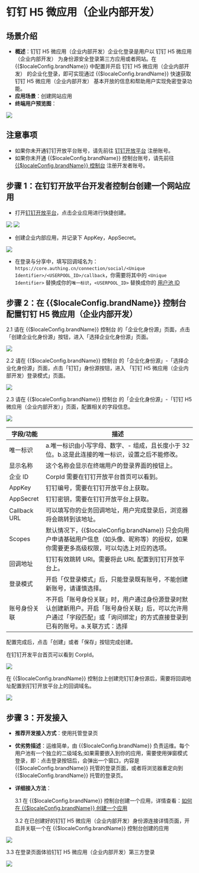 # 钉钉 H5 微应用（企业内部开发）

<LastUpdated/>

## 场景介绍

- **概述**：钉钉 H5 微应用（企业内部开发）企业化登录是用户以 钉钉 H5 微应用（企业内部开发） 为身份源安全登录第三方应用或者网站。在 {{$localeConfig.brandName}} 中配置并开启 钉钉 H5 微应用（企业内部开发） 的企业化登录，即可实现通过 {{$localeConfig.brandName}} 快速获取 钉钉 H5 微应用（企业内部开发） 基本开放的信息和帮助用户实现免密登录功能。
- **应用场景**：创建网站应用
- **终端用户预览图**：

<img src="./images/dingtalk_1.png" >

## 注意事项

- 如果你未开通钉钉开放平台账号，请先前往 [钉钉开放平台](https://open-dev.dingtalk.com/#/) 注册账号。
- 如果你未开通 {{$localeConfig.brandName}} 控制台账号，请先前往 [{{$localeConfig.brandName}} 控制台](https://authing.cn/) 注册开发者账号。

## 步骤 1：在钉钉开放平台开发者控制台创建一个网站应用

- 打开[钉钉开放平台](https://open-dev.dingtalk.com/#/)，点击企业应用进行快捷创建。

<img src="./images/dingtalk_2.png" >
<img src="./images/dingtalk_3.png" >

- 创建企业内部应用，并记录下 AppKey，AppSecret。

<img src="./images/dingtalk_4.png" >

- 在登录与分享中，填写回调域名为：`https://core.authing.cn/connection/social/<Unique Identifier>/<USERPOOL_ID>/callback`，你需要将其中的 `<Unique Identifier>` 替换成你的`唯一标识`，`<USERPOOL_ID>` 替换成你的 [用户池 ID](/guides/faqs/get-userpool-id-and-secret.md)

## 步骤 2：在 {{$localeConfig.brandName}} 控制台配置钉钉 H5 微应用（企业内部开发）

2.1 请在 {{$localeConfig.brandName}} 控制台 的「企业化身份源」页面，点击「创建企业化身份源」按钮，进入「选择企业化身份源」页面。

<img src="./images/dingtalk_5.png" >

2.2 请在 {{$localeConfig.brandName}} 控制台 的「企业化身份源」-「选择企业化身份源」页面，点击「钉钉」身份源按钮，进入 「钉钉 H5 微应用（企业内部开发）登录模式」页面。

<img src="./images/dingtalk_6.png" >

2.3 请在 {{$localeConfig.brandName}} 控制台 的「企业化身份源」-「钉钉 H5 微应用（企业内部开发）」页面，配置相关的字段信息。

<img src="./images/dingtalk_7.png" >

| 字段/功能    | 描述                                                                                                                                                                         |
| ------------ | ---------------------------------------------------------------------------------------------------------------------------------------------------------------------------- |
| 唯一标识     | a.唯一标识由小写字母、数字、- 组成，且长度小于 32 位。b.这是此连接的唯一标识，设置之后不能修改。                                                                             |
| 显示名称     | 这个名称会显示在终端用户的登录界面的按钮上。                                                                                                                                 |
| 企业 ID      | CorpId 需要在钉钉开放平台首页可以看到。                                                                                                                                      |
| AppKey       | 钉钉编号，需要在钉钉开放平台上获取。                                                                                                                                         |
| AppSecret    | 钉钉密钥，需要在钉钉开放平台上获取。                                                                                                                                         |
| Callback URL | 可以填写你的业务回调地址，用户完成登录后，浏览器将会跳转到该地址。                                                                                                           |
| Scopes       | 默认情况下，{{$localeConfig.brandName}} 只会向用户申请基础用户信息（如头像、昵称等）的授权，如果你需要更多高级权限，可以勾选上对应的选项。                                   |
| 回调地址     | 钉钉有效跳转 URI。需要将此 URL 配置到钉钉开放平台上。                                                                                                                        |
| 登录模式     | 开启「仅登录模式」后，只能登录既有账号，不能创建新账号，请谨慎选择。                                                                                                         |
| 账号身份关联 | 不开启「账号身份关联」时，用户通过身份源登录时默认创建新用户。开启「账号身份关联」后，可以允许用户通过「字段匹配」或「询问绑定」的方式直接登录到已有的账号。a.关联方式：选择 |

配置完成后，点击「创建」或者「保存」按钮完成创建。

在钉钉开发平台首页可以看到 CorpId。

<img src="./images/dingtalk_11.png" >

在 {{$localeConfig.brandName}} 控制台上创建完钉钉身份源后，需要将回调地址配置到钉钉开放平台上的回调域名。

<img src="./images/dingtalk_8.png" >

## 步骤 3：开发接入

- **推荐开发接入方式**：使用托管登录页

- **优劣势描述**：运维简单，由 {{$localeConfig.brandName}} 负责运维。每个用户池有一个独立的二级域名;如果需要嵌入到你的应用，需要使用弹窗模式登录，即：点击登录按钮后，会弹出一个窗口，内容是 {{$localeConfig.brandName}} 托管的登录页面，或者将浏览器重定向到 {{$localeConfig.brandName}} 托管的登录页。

- **详细接入方法**：

  3.1 在 {{$localeConfig.brandName}} 控制台创建一个应用，详情查看：[如何在 {{$localeConfig.brandName}} 创建一个应用](/guides/app-new/create-app/create-app.md)

  3.2 在已创建好的钉钉 H5 微应用（企业内部开发）身份源连接详情页面，开启并关联一个在 {{$localeConfig.brandName}} 控制台创建的应用

<img src="./images/dingtalk_9.png" >

3.3 在登录页面体验钉钉 H5 微应用（企业内部开发）第三方登录

<img src="./images/dingtalk_10.png" >
